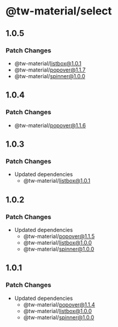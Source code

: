 # @tw-material/select

## 1.0.5

### Patch Changes

- @tw-material/listbox@1.0.1
- @tw-material/popover@1.1.7
- @tw-material/spinner@1.0.0

## 1.0.4

### Patch Changes

- @tw-material/popover@1.1.6

## 1.0.3

### Patch Changes

- Updated dependencies
  - @tw-material/listbox@1.0.1

## 1.0.2

### Patch Changes

- Updated dependencies
  - @tw-material/popover@1.1.5
  - @tw-material/listbox@1.0.0
  - @tw-material/spinner@1.0.0

## 1.0.1

### Patch Changes

- Updated dependencies
  - @tw-material/popover@1.1.4
  - @tw-material/listbox@1.0.0
  - @tw-material/spinner@1.0.0
